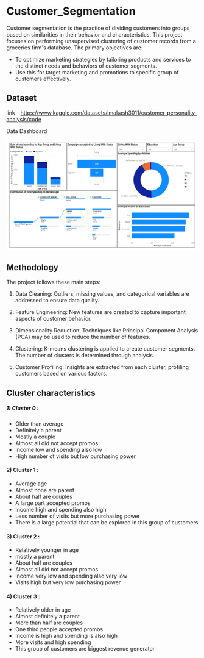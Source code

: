 # Customer_Segmentation

Customer segmentation is the practice of dividing customers into groups based on similarities in their behavior and characteristics. This project focuses on performing unsupervised clustering of customer records from a groceries firm's database. The primary objectives are:

- To optimize marketing strategies by tailoring products and services to the distinct needs and behaviors of customer segments.
- Use this for target marketing and promotions to specific group of customers effectively.

## Dataset 

link - https://www.kaggle.com/datasets/imakash3011/customer-personality-analysis/code

Data Dashboard

![Dashboard of Dataset](Dashboard.png)

## Methodology

The project follows these main steps:

1) Data Cleaning: Outliers, missing values, and categorical variables are addressed to ensure data quality.

2) Feature Engineering: New features are created to capture important aspects of customer behavior.

3) Dimensionality Reduction: Techniques like Principal Component Analysis (PCA) may be used to reduce the number of features.

4) Clustering: K-means clustering is applied to create customer segments. The number of clusters is determined through analysis.

5) Customer Profiling: Insights are extracted from each cluster, profiling customers based on various factors.

## Cluster characteristics

##### 1) Cluster 0 :

- Older than average
- Definitely a parent
- Mostly a couple
- Almost all did not accept promos
- Income low and spending also low
- High number of visits but low purchasing power

#### 2) Cluster 1 :

- Average age
- Almost none are parent
- About half are couples
- A large part accepted promos
- Income high and spending also high
- Less number of visits but more purchasing power
- There is a large potential that can be explored in this group of customers

#### 3) Cluster 2 :

- Relatively younger in age
- mostly a parent
- About half are couples
- Almost all did not accept promos
- Income very low and spending also very low
- Visits high but very low purchasing power

#### 4) Cluster 3 :

- Relatively older in age
- Almost definitely a parent
- More than half are couples
- One third people accepted promos
- Income is high and spending is also high
- More visits and high spending
- This group of customers are biggest revenue generator

